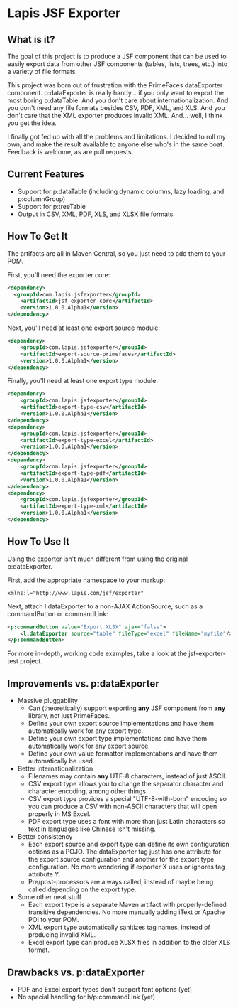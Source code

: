 # Lapis JSF Exporter

## What is it?
The goal of this project is to produce a JSF component that can be used to easily export data from other JSF components (tables, lists, trees, etc.) into a variety of file formats.

This project was born out of frustration with the PrimeFaces dataExporter component. p:dataExporter is really handy... if you only want to export the most boring p:dataTable. And you don't care about internationalization. And you don't need any file formats besides CSV, PDF, XML, and XLS. And you don't care that the XML exporter produces invalid XML. And... well, I think you get the idea.

I finally got fed up with all the problems and limitations. I decided to roll my own, and make the result available to anyone else who's in the same boat. Feedback is welcome, as are pull requests.

## Current Features
- Support for p:dataTable (including dynamic columns, lazy loading, and p:columnGroup)
- Support for p:treeTable
- Output in CSV, XML, PDF, XLS, and XLSX file formats

## How To Get It
The artifacts are all in Maven Central, so you just need to add them to your POM.

First, you'll need the exporter core:

```xml
<dependency>
  <groupId>com.lapis.jsfexporter</groupId>
	<artifactId>jsf-exporter-core</artifactId>
	<version>1.0.0.Alpha1</version>
</dependency>
```

Next, you'll need at least one export source module:

```xml
<dependency>
	<groupId>com.lapis.jsfexporter</groupId>
	<artifactId>export-source-primefaces</artifactId>
	<version>1.0.0.Alpha1</version>
</dependency>
```

Finally, you'll need at least one export type module:

```xml
<dependency>
	<groupId>com.lapis.jsfexporter</groupId>
	<artifactId>export-type-csv</artifactId>
	<version>1.0.0.Alpha1</version>
</dependency>
<dependency>
	<groupId>com.lapis.jsfexporter</groupId>
	<artifactId>export-type-excel</artifactId>
	<version>1.0.0.Alpha1</version>
</dependency>
<dependency>
	<groupId>com.lapis.jsfexporter</groupId>
	<artifactId>export-type-pdf</artifactId>
	<version>1.0.0.Alpha1</version>
</dependency>
<dependency>
	<groupId>com.lapis.jsfexporter</groupId>
	<artifactId>export-type-xml</artifactId>
	<version>1.0.0.Alpha1</version>
</dependency>
```

## How To Use It
Using the exporter isn't much different from using the original p:dataExporter.

First, add the appropriate namespace to your markup:

```
xmlns:l="http://www.lapis.com/jsf/exporter"
```

Next, attach l:dataExporter to a non-AJAX ActionSource, such as a commandButton or commandLink:

```xml
<p:commandButton value="Export XLSX" ajax="false">
	<l:dataExporter source="table" fileType="excel" fileName="myfile"/>
</p:commandButton>
```

For more in-depth, working code examples, take a look at the jsf-exporter-test project.

## Improvements vs. p:dataExporter
- Massive pluggability
  - Can (theoretically) support exporting **any** JSF component from **any** library, not just PrimeFaces.
  - Define your own export source implementations and have them automatically work for any export type.
  - Define your own export type implementations and have them automatically work for any export source.
  - Define your own value formatter implementations and have them automatically be used.
- Better internationalization
  - Filenames may contain **any** UTF-8 characters, instead of just ASCII.
  - CSV export type allows you to change the separator character and character encoding, among other things.
  - CSV export type provides a special "UTF-8-with-bom" encoding so you can produce a CSV with non-ASCII characters that will open properly in MS Excel.
  - PDF export type uses a font with more than just Latin characters so text in languages like Chinese isn't missing.
- Better consistency
  - Each export source and export type can define its own configuration options as a POJO. The dataExporter tag just has one attribute for the export source configuration and another for the export type configuration. No more wondering if exporter X uses or ignores tag attribute Y.
  - Pre/post-processors are always called, instead of maybe being called depending on the export type.
- Some other neat stuff
  - Each export type is a separate Maven artifact with properly-defined transitive dependencies. No more manually adding iText or Apache POI to your POM.
  - XML export type automatically sanitizes tag names, instead of producing invalid XML.
  - Excel export type can produce XLSX files in addition to the older XLS format.

## Drawbacks vs. p:dataExporter
- PDF and Excel export types don't support font options (yet)
- No special handling for h/p:commandLink (yet)
